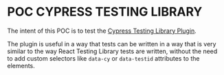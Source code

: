 # POC CYPRESS TESTING LIBRARY

The intent of this POC is to test the [Cypress Testing Library Plugin](https://testing-library.com/docs/cypress-testing-library/).

The plugin is useful in a way that tests can be written in a way that is very similar to the way React Testing Library tests are written, without the need to add custom selectors like `data-cy` or `data-testid` attributes to the elements.